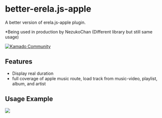 # better-erela.js-apple
  A better version of erela.js-apple plugin.

*Being used in production by NezukoChan (Different library but still same usage)

[![Kamado Community](https://discordapp.com/api/guilds/785715968608567297/embed.png?style=banner2)](https://discord.gg/b47d4AqxFR)

## Features
 - Display real duration
 - full coverage of apple music route, load track from music-video, playlist, album, and artist
## Usage Example
<a href="https://github.com/NezuChan/better-erela.js-apple"> <img src="https://cdn.discordapp.com/attachments/785715969317142540/910499538542948362/carbon.png"></a>